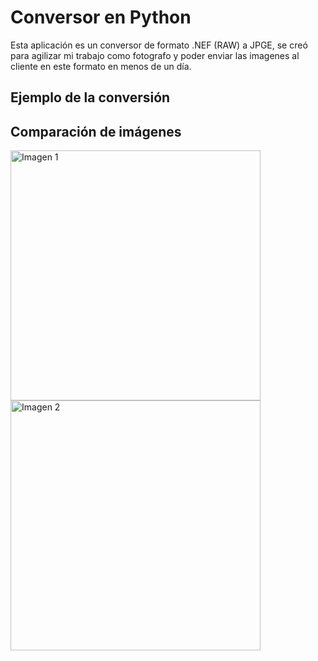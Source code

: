 # Conversor en Python
Esta aplicación es un conversor de formato .NEF (RAW) a JPGE, se creó para agilizar mi trabajo como fotografo y poder enviar las imagenes al cliente en este formato en menos de un día.


## Ejemplo de la conversión

## Comparación de imágenes

<div>
  <img src="https://drive.google.com/file/d/1C3PeFnLGWrLxQTCkQ2YJf5A5Lh5Fkn3N/view?usp=sharing" alt="Imagen 1" width="400" />
  <img src="E:\CUMPLEBRENDA\convertidas\DSC_0396.NEF" alt="Imagen 2" width="400" />
</div>
